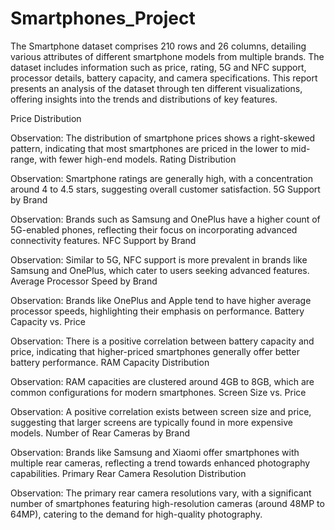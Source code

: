 # Smartphones_Project

The Smartphone dataset comprises 210 rows and 26 columns, detailing various attributes of different smartphone models from multiple brands. The dataset includes information such as price, rating, 5G and NFC support, processor details, battery capacity, and camera specifications. This report presents an analysis of the dataset through ten different visualizations, offering insights into the trends and distributions of key features.


Price Distribution

Observation: The distribution of smartphone prices shows a right-skewed pattern, indicating that most smartphones are priced in the lower to mid-range, with fewer high-end models.
Rating Distribution

Observation: Smartphone ratings are generally high, with a concentration around 4 to 4.5 stars, suggesting overall customer satisfaction.
5G Support by Brand

Observation: Brands such as Samsung and OnePlus have a higher count of 5G-enabled phones, reflecting their focus on incorporating advanced connectivity features.
NFC Support by Brand

Observation: Similar to 5G, NFC support is more prevalent in brands like Samsung and OnePlus, which cater to users seeking advanced features.
Average Processor Speed by Brand

Observation: Brands like OnePlus and Apple tend to have higher average processor speeds, highlighting their emphasis on performance.
Battery Capacity vs. Price

Observation: There is a positive correlation between battery capacity and price, indicating that higher-priced smartphones generally offer better battery performance.
RAM Capacity Distribution

Observation: RAM capacities are clustered around 4GB to 8GB, which are common configurations for modern smartphones.
Screen Size vs. Price

Observation: A positive correlation exists between screen size and price, suggesting that larger screens are typically found in more expensive models.
Number of Rear Cameras by Brand

Observation: Brands like Samsung and Xiaomi offer smartphones with multiple rear cameras, reflecting a trend towards enhanced photography capabilities.
Primary Rear Camera Resolution Distribution

Observation: The primary rear camera resolutions vary, with a significant number of smartphones featuring high-resolution cameras (around 48MP to 64MP), catering to the demand for high-quality photography.
